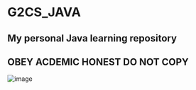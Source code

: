 # G2CS_JAVA
## My personal Java learning repository
## OBEY ACDEMIC HONEST DO NOT COPY

![image](https://github.com/0xYunnis/G2CS_JAVA/assets/110269012/7e81954b-d534-45ee-accb-b8f2259c0ff1)
